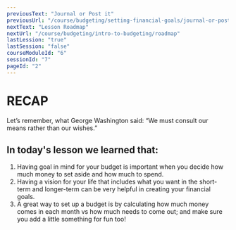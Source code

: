 ```yaml
---
previousText: "Journal or Post it"
previousUrl: "/course/budgeting/setting-financial-goals/journal-or-post-it"
nextText: "Lesson Roadmap"
nextUrl: "/course/budgeting/intro-to-budgeting/roadmap"
lastLession: "true"
lastSession: "false"
courseModuleId: "6"
sessionId: "7"
pageId: "2"
---
```



# RECAP

<sparkle-character-intro position="right" character="jen">
Let’s remember, what George Washington said: “We must consult our means rather than our wishes.”
</sparkle-character-intro>

## In today's lesson we learned that:
1. Having goal in mind for your budget is important when you decide how much money to set aside and how much to spend.
2. Having a vision for your life that includes what you want in the short-term and longer-term can be very helpful in creating your financial goals.
3. A great way to set up a budget is by calculating how much money comes in each month vs how much needs to come out; and make sure you add a little something for fun too!


 




